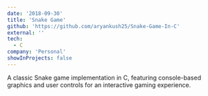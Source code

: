 ```yaml
---
date: '2018-09-30'
title: 'Snake Game'
github: 'https://github.com/aryankush25/Snake-Game-In-C'
external: ''
tech:
  - C
company: 'Personal'
showInProjects: false
---
```


A classic Snake game implementation in C, featuring console-based graphics and user controls for an interactive gaming experience.
